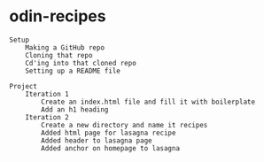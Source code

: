 # odin-recipes
    Setup
        Making a GitHub repo
        Cloning that repo
        Cd'ing into that cloned repo
        Setting up a README file

    Project
        Iteration 1
            Create an index.html file and fill it with boilerplate
            Add an h1 heading
        Iteration 2
            Create a new directory and name it recipes
            Added html page for lasagna recipe
            Added header to lasagna page
            Added anchor on homepage to lasagna